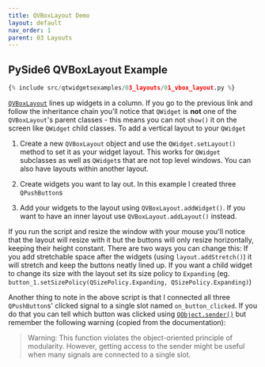 ```yaml
---
title: QVBoxLayout Demo
layout: default
nav_order: 1
parent: 03 Layouts
---
```


## PySide6 QVBoxLayout Example

```python
{% include src/qtwidgetsexamples/03_layouts/01_vbox_layout.py %}
```

[`QVBoxLayout`](https://doc.qt.io/qt-6/qvboxlayout.html) lines up widgets in a column. If you go to the previous link and follow the inheritance chain you'll notice that `QWidget` is **not** one of the `QVBoxLayout`'s parent classes - this means you can not `show()` it on the screen like `QWidget` child classes. To add a vertical layout to your `QWidget`

1. Create a new `QVBoxLayout` object and use the `QWidget.setLayout()` method to set it as your widget layout. This works for `QWidget` subclasses  as well as `QWidget`s that are not top level windows. You can also have layouts within another layout.

2. Create widgets you want to lay out. In this example I created three `QPushButton`s

3. Add your widgets to the layout using `QVBoxLayout.addWidget()`. If you want to have an inner layout use `QVBoxLayout.addLayout()` instead.

If you run the script and resize the window with your mouse you'll notice that the layout will resize with it but the buttons will only resize horizontally, keeping their height constant. There are two ways you can change this: If you add stretchable space after the widgets (using `layout.addStretch()`) it will stretch and keep the buttons neatly lined up. If you want a child widget to change its size with the layout set its size policy to `Expanding` (eg. `button_1.setSizePolicy(QSizePolicy.Expanding, QSizePolicy.Expanding)`)

Another thing to note in the above script is that I connected all three `QPushButton`s' clicked signal to a single slot named `on_button_clicked`. If you do that you can tell which button was clicked using [`QObject.sender()`](https://doc.qt.io/qt-6/qobject.html#sender) but remember the following warning (copied from the documentation):

> Warning: This function violates the object-oriented principle of modularity. However, getting access to the sender might be useful when many signals are connected to a single slot.